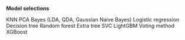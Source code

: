 **Model selections**

KNN
PCA
Bayes (LDA, QDA, Gaussian Naive Bayes)
Logistic regression
Decision tree
Random forest
Extra tree
SVC
LightGBM
Voting method
XGBoost
